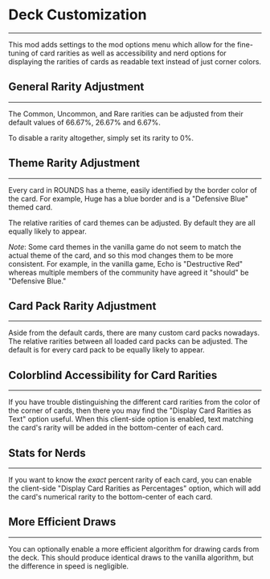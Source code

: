 # Deck Customization
--------------------

This mod adds settings to the mod options menu which allow for the fine-tuning of card rarities as well as accessibility and nerd options for displaying the rarities of cards as readable text instead of just corner colors.

## General Rarity Adjustment
----------------------------

The Common, Uncommon, and Rare rarities can be adjusted from their default values of 66.67%, 26.67% and 6.67%.

To disable a rarity altogether, simply set its rarity to 0%.

## Theme Rarity Adjustment
--------------------------

Every card in ROUNDS has a theme, easily identified by the border color of the card. For example, Huge has a blue border and is a "Defensive Blue" themed card.

The relative rarities of card themes can be adjusted. By default they are all equally likely to appear.

_Note_: Some card themes in the vanilla game do not seem to match the actual theme of the card, and so this mod changes them to be more consistent. For example, in the vanilla game, Echo is "Destructive Red" whereas multiple members of the community have agreed it "should" be "Defensive Blue."

## Card Pack Rarity Adjustment
------------------------------

Aside from the default cards, there are many custom card packs nowadays. The relative rarities between all loaded card packs can be adjusted. The default is for every card pack to be equally likely to appear.

## Colorblind Accessibility for Card Rarities
---------------------------------------------

If you have trouble distinguishing the different card rarities from the color of the corner of cards, then there you may find the "Display Card Rarities as Text" option useful. When this client-side option is enabled, text matching the card's rarity will be added in the bottom-center of each card.

## Stats for Nerds
------------------

If you want to know the _exact_ percent rarity of each card, you can enable the client-side "Display Card Rarities as Percentages" option, which will add the card's numerical rarity to the bottom-center of each card.

## More Efficient Draws
-----------------------

You can optionally enable a more efficient algorithm for drawing cards from the deck. This should produce identical draws to the vanilla algorithm, but the difference in speed is negligible.
